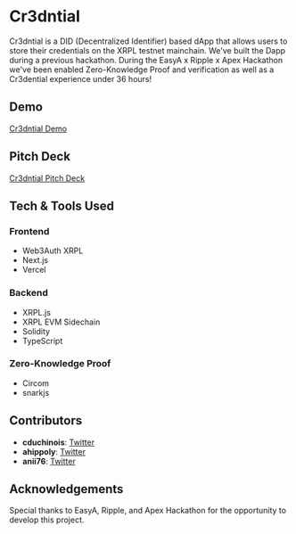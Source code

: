 # Cr3dntial

Cr3dntial is a DID (Decentralized Identifier) based dApp that allows users to store their credentials on the XRPL testnet mainchain. 
We've built the Dapp during a previous hackathon.
During the EasyA x Ripple x Apex Hackathon we've been enabled Zero-Knowledge Proof and verification as well as a Cr3dential experience under 36 hours!

## Demo

[Cr3dntial Demo](https://apex-hackathon.vercel.app/)

## Pitch Deck

[Cr3dntial Pitch Deck](https://www.canva.com/design/DAGHnENTuEQ/4r1paJK14WqhpXwgjDTr2A/edit?utm_content=DAGHnENTuEQ&utm_campaign=designshare&utm_medium=link2&utm_source=sharebutton)

## Tech & Tools Used

### Frontend
- Web3Auth XRPL
- Next.js
- Vercel

### Backend
- XRPL.js
- XRPL EVM Sidechain
- Solidity
- TypeScript

### Zero-Knowledge Proof
- Circom
- snarkjs

## Contributors
- **cduchinois**: [Twitter](https://x.com/cduchinois)
- **ahippoly**: [Twitter](https://x.com/Azioth_)
- **anii76**: [Twitter](https://x.com/anfel_fullah)

## Acknowledgements
Special thanks to EasyA, Ripple, and Apex Hackathon for the opportunity to develop this project.
